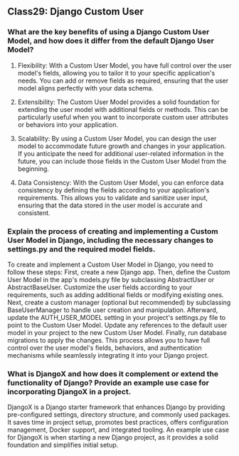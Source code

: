 ## Class29: Django Custom User

### What are the key benefits of using a Django Custom User Model, and how does it differ from the default Django User Model?

1. Flexibility: With a Custom User Model, you have full control over the user model's fields, allowing you to tailor it to your specific application's needs. You can add or remove fields as required, ensuring that the user model aligns perfectly with your data schema.

2. Extensibility: The Custom User Model provides a solid foundation for extending the user model with additional fields or methods. This can be particularly useful when you want to incorporate custom user attributes or behaviors into your application.

3. Scalability: By using a Custom User Model, you can design the user model to accommodate future growth and changes in your application. If you anticipate the need for additional user-related information in the future, you can include those fields in the Custom User Model from the beginning.

4. Data Consistency: With the Custom User Model, you can enforce data consistency by defining the fields according to your application's requirements. This allows you to validate and sanitize user input, ensuring that the data stored in the user model is accurate and consistent.

### Explain the process of creating and implementing a Custom User Model in Django, including the necessary changes to settings.py and the required model fields.

To create and implement a Custom User Model in Django, you need to follow these steps: First, create a new Django app. Then, define the Custom User Model in the app's models.py file by subclassing AbstractUser or AbstractBaseUser. Customize the user fields according to your requirements, such as adding additional fields or modifying existing ones. Next, create a custom manager (optional but recommended) by subclassing BaseUserManager to handle user creation and manipulation. Afterward, update the AUTH_USER_MODEL setting in your project's settings.py file to point to the Custom User Model. Update any references to the default user model in your project to the new Custom User Model. Finally, run database migrations to apply the changes. This process allows you to have full control over the user model's fields, behaviors, and authentication mechanisms while seamlessly integrating it into your Django project.

### What is DjangoX and how does it complement or extend the functionality of Django? Provide an example use case for incorporating DjangoX in a project.

DjangoX is a Django starter framework that enhances Django by providing pre-configured settings, directory structure, and commonly used packages. It saves time in project setup, promotes best practices, offers configuration management, Docker support, and integrated tooling. An example use case for DjangoX is when starting a new Django project, as it provides a solid foundation and simplifies initial setup.
